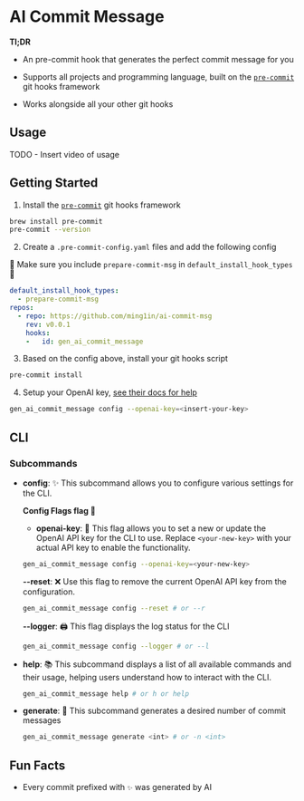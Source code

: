 # AI Commit Message

**Tl;DR**

- An pre-commit hook that generates the perfect commit message for you

- Supports all projects and programming language, built on the [`pre-commit`](https://pre-commit.com/) git hooks framework

- Works alongside all your other git hooks

## Usage

TODO - Insert video of usage

## Getting Started

1. Install the [`pre-commit`](https://pre-commit.com/) git hooks framework

```bash
brew install pre-commit
pre-commit --version 
```

2. Create a `.pre-commit-config.yaml` files and add the following config

🚨 Make sure you include `prepare-commit-msg` in `default_install_hook_types`🚨

```yaml
default_install_hook_types: 
  - prepare-commit-msg
repos:
  - repo: https://github.com/ming1in/ai-commit-msg
    rev: v0.0.1
    hooks:
    -   id: gen_ai_commit_message
```

3. Based on the config above, install your git hooks script

```bash
pre-commit install
```

4. Setup your OpenAI key, [see their docs for help](https://platform.openai.com/docs/quickstart)

```bash
gen_ai_commit_message config --openai-key=<insert-your-key>
```

## CLI

### Subcommands

- **config**: ✨
  This subcommand allows you to configure various settings for the CLI. 

  **Config Flags flag 🚩**

  - **openai-key**: 🔑
    This flag allows you to set a new or update the OpenAI API key for the CLI to use. Replace `<your-new-key>` with your actual API key to enable the functionality.

  ```bash
  gen_ai_commit_message config --openai-key=<your-new-key> 
  ```
  **--reset**: ❌
  Use this flag to remove the current OpenAI API key from the configuration.

  ```bash
  gen_ai_commit_message config --reset # or --r
  ```

  **--logger**: 🖨️
  This flag displays the log status for the CLI

  ```bash
  gen_ai_commit_message config --logger # or --l

  ```
- **help**: 📚
  This subcommand displays a list of all available commands and their usage, helping users understand how to interact with the CLI.

  ```bash
  gen_ai_commit_message help # or h or help
  ```

- **generate**: 🤖
  This subcommand generates a desired number of commit messages

  ```bash
  gen_ai_commit_message generate <int> # or -n <int>
  ```


## Fun Facts

- Every commit prefixed with `✨` was generated by AI
